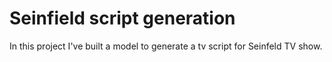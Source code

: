 # Seinfield script generation

In this project I've built a model to generate a tv script for Seinfeld TV show.